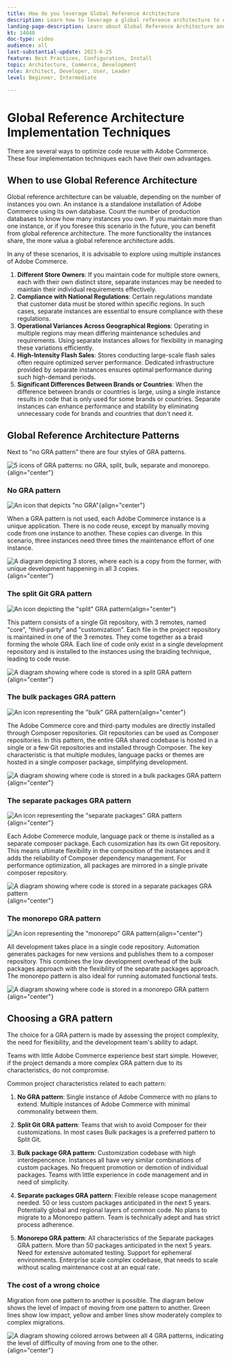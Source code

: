 ```yaml
---
title: How do you leverage Global Reference Architecture
description: Learn how to leverage a global reference architecture to establish a scalable and resilient commerce experience
landing-page-description: Learn about Global Reference Architecture and how it is used with Adobe Commerce
kt: 14040
doc-type: video
audience: all
last-substantial-update: 2023-6-25
feature: Best Practices, Configuration, Install
topic: Architecture, Commerce, Development
role: Architect, Developer, User, Leader
level: Beginner, Intermediate

---
```


# Global Reference Architecture Implementation Techniques

There are several ways to optimize code reuse with Adobe Commerce. These four implementation techniques each have their own advantages.

## When to use Global Reference Architecture

Global reference architecture can be valuable, depending on the number of instances you own. An instance is a standalone installation of Adobe Commerce using its own database. Count the number of production databases to know how many instances you own. If you maintain more than one instance, or if you foresee this scenario in the future, you can benefit from global reference architecture. The more functionality the instances share, the more valua a global reference architecture adds.

In any of these scenarios, it is advisable to explore using multiple instances of Adobe Commerce.

1. **Different Store Owners**: If you maintain code for multiple store owners, each with their own distinct store, separate instances may be needed to maintain their individual requirements effectively.
2. **Compliance with National Regulations**: Certain regulations mandate that customer data must be stored within specific regions. In such cases, separate instances are essential to ensure compliance with these regulations.
3. **Operational Variances Across Geographical Regions**: Operating in multiple regions may mean differing maintenance schedules and requirements. Using separate instances allows for flexibility in managing these variations efficiently.
4. **High-Intensity Flash Sales**: Stores conducting large-scale flash sales often require optimized server performance. Dedicated infrastructure provided by separate instances ensures optimal performance during such high-demand periods.
5. **Significant Differences Between Brands or Countries**: When the difference between brands or countries is large, using a single instance  results in code that is only used for some brands or countries. Separate instances can enhance performance and stability by eliminating unnecessary code for brands and countries that don't need it.

## Global Reference Architecture Patterns

Next to "no GRA pattern" there are four styles of GRA patterns.

![5 icons of GRA patterns: no GRA, split, bulk, separate and monorepo.](/help/assets/global-reference-architecture/gra%20patterns%20horizontal.png){align="center"}

### No GRA pattern

![An icon that depicts "no GRA"](/help/assets/global-reference-architecture/no-gra.png){align="center"}

When a GRA pattern is not used, each Adobe Commerce instance is a unique application. There is no code reuse, except by manually moving code from one instance to another. These copies can diverge. In this scenario, three instances need three times the maintenance effort of one instance.

![A diagram depicting 3 stores, where each is a copy from the former, with unique development happening in all 3 copies.](/help/assets/global-reference-architecture/no-gra-pattern-diagram.png){align="center"}

### The split Git GRA pattern

![An icon depicting the "split" GRA pattern](/help/assets/global-reference-architecture/split-git.png){align="center"}

This pattern consists of a single Git repository, with 3 remotes, named "core", "third-party" and "customization". Each file in the project repository is maintained in one of the 3 remotes. They come together as a braid forming the whole GRA. Each line of code only exist in a single development repository and is installed to the instances using the braiding technique, leading to code reuse.

![A diagram showing where code is stored in a split GRA pattern](/help/assets/global-reference-architecture/split-git-gra-pattern-diagram.png){align="center"}

### The bulk packages GRA pattern

![An icon representing the "bulk" GRA pattern](/help/assets/global-reference-architecture/bulk-packages.png){align="center"}

The Adobe Commerce core and third-party modules are directly installed through Composer repositories. Git repositories can be used as Composer repositories. In this pattern, the entire GRA shared codebase is hosted in a single or a few Git repositories and installed through Composer. The key characteristic is that multiple modules, language packs or themes are hosted in a single composer package, simplifying development.

![A diagram showing where code is stored in a bulk packages GRA pattern](/help/assets/global-reference-architecture/bulk-gra-pattern-diagram.png){align="center"}

### The separate packages GRA pattern

![An icon representing the "separate packages" GRA pattern](/help/assets/global-reference-architecture/separate-packages.png){align="center"}

Each Adobe Commerce module, language pack or theme is installed as a separate composer package. Each cusomization has its own Git repository. This means ultimate flexibility in the composition of the instances and it adds the reliability of Composer dependency management. For performance optimization, all packages are mirrored in a single private composer repository.

![A diagram showing where code is stored in a separate packages GRA pattern](/help/assets/global-reference-architecture/separate-packages-gra-pattern-diagram.png){align="center"}

### The monorepo GRA pattern

![An icon representing the "monorepo" GRA pattern](/help/assets/global-reference-architecture/monorepo.png){align="center"}

All development takes place in a single code repository. Automation generates packages for new versions and publishes them to a composer repository. This combines the low development overhead of the bulk packages approach with the flexibility of the separate packages approach. The monorepo pattern is also ideal for running automated functional tests.

![A diagram showing where code is stored in a monorepo GRA pattern](/help/assets/global-reference-architecture/monorepo-gra-pattern-diagram.png){align="center"}

## Choosing a GRA pattern

The choice for a GRA pattern is made by assessing the project complexity, the need for flexibility, and the development team's ability to adapt. 

Teams with little Adobe Commerce experience best start simple. However, if the project demands a more complex GRA pattern due to its characteristics, do not compromise.

Common project characteristics related to each pattern:

1. **No GRA pattern**: Single instance of Adobe Commerce with no plans to extend. Multiple instances of Adobe Commerce with minimal commonality between them.

2. **Split Git GRA pattern**: Teams that wish to avoid Composer for their customizations. In most cases Bulk packages is a preferred pattern to Split Git.

3. **Bulk package GRA pattern**: Customization codebase with high interdepencence. Instances all have very similar combinations of custom packages. No frequent promotion or demotion of individual packages. Teams with little experience in code management and in need of simplicity.

4. **Separate packages GRA pattern**: Flexible release scope management needed. 50 or less custom packages anticipated in the next 5 years. Potentially global and regional layers of common code. No plans to migrate to a Monorepo pattern. Team is technically adept and has strict process adherence.

5. **Monorepo GRA pattern**: All characteristics of the Separate packages GRA pattern. More than 50 packages anticipated in the next 5 years. Need for extensive automated testing. Support for ephemeral environments. Enterprise scale complex codebase, that needs to scale without scaling maintenance cost at an equal rate.

### The cost of a wrong choice

Migration from one pattern to another is possible. The diagram below shows the level of impact of moving from one pattern to another. Green lines show low impact, yellow and amber lines show moderately complex to complex migrations.

![A diagram showing colored arrows between all 4 GRA patterns, indicating the level of difficulty of moving from one to the other.](/help/assets/global-reference-architecture/wrong-choice.png){align="center"}